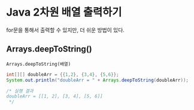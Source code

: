 # Java 2차원 배열 출력하기

for문을 통해서 출력할 수 있지만, 더 쉬운 방법이 있다.

## Arrays.deepToString()

`Arrays.deepToString(배열)`

```java
int[][] doubleArr = {{1,2}, {3,4}, {5,6}};
System.out.println("doubleArr = " + Arrays.deepToString(doubleArr));

/* 실행 결과
doubleArr = [[1, 2], [3, 4], [5, 6]]
 */
```
